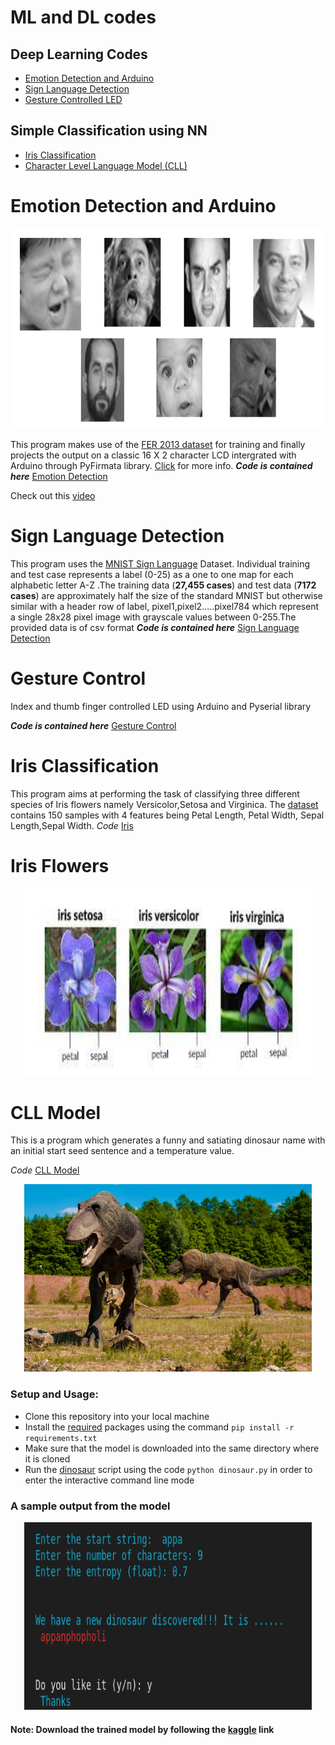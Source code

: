# ML and DL codes

## Deep Learning Codes
* [Emotion Detection and Arduino](#emotion-detection-and-arduino)
* [Sign Language Detection](#sign-language-detection)
* [Gesture Controlled LED](#gesture-control)

## Simple Classification using NN
* [Iris Classification](#iris-classification)
* [Character Level Language Model (CLL)](#cll-model)


# Emotion Detection and Arduino
<p align = "center">
 <img width="500" height="320" src= "./Emotion_detection_arduino/Emotion.PNG">
 </p>
 
This program makes use of the [FER 2013 dataset](https://www.kaggle.com/msambare/fer2013) for training and finally projects the output on a classic 16 X 2 character LCD intergrated with Arduino through PyFirmata library. [Click](https://pypi.org/project/pyFirmata/) for more info.
__*Code is contained here*__ [Emotion Detection](./Emotion_detection_arduino)

Check out this [video](https://youtu.be/5jIc0SWo5Kg)

# Sign Language Detection
This program uses the  [MNIST Sign Language](https://www.kaggle.com/datamunge/sign-language-mnist) Dataset. Individual training and test case represents a label (0-25) as a one to one map for each alphabetic letter A-Z .The training data (__27,455 cases__) and test data (__7172 cases__) are approximately half the size of the standard MNIST but otherwise similar with a header row of label, pixel1,pixel2.....pixel784 which represent a single 28x28 pixel image with grayscale values between 0-255.The provided data is of csv format
__*Code is contained here*__ [Sign Language Detection](./Sign_language_detection)

# Gesture Control

Index and thumb finger controlled LED using Arduino and Pyserial library

_**Code is contained here**_  [Gesture Control](./GestureControl)




# Iris Classification
This program aims at performing the task of classifying three different species of Iris flowers namely Versicolor,Setosa and Virginica. The [dataset](./Iris_Classification/iris.csv) contains 150 samples with 4 features being Petal Length, Petal Width, Sepal Length,Sepal Width.
 _Code_ [Iris](./Iris_Classification/Iris.py)
 
 # Iris Flowers
 <p align = "center">
  <img width="460" height="300" src= "./Iris_Classification/Iris.jpg">
 </p>
 

# CLL Model
This is a program which generates a funny and satiating dinosaur name with an initial start seed sentence and a temperature value.

_Code_ [CLL Model](./Character_Level_Language_Model)

<p align = "center">
  <img width="460" height="300" src= "./Character_Level_Language_Model/dino.jpg">
 </p>
 
### Setup and Usage:
* Clone this repository into your local machine
* Install the [required](./Character_Level_Language_Model/requirements.txt) packages using the command `pip install -r requirements.txt`
* Make sure that the model is downloaded into the same directory where it is cloned
* Run the [dinosaur](./Character_Level_Language_Model/dinosaur.py) script using the code `python dinosaur.py` in order to enter the interactive command line mode

 ### A sample output from the model 

 <p align = "center">
  <img width="460" height="300" src= "./Character_Level_Language_Model/Dinosaur_model.png">
 </p>
 
 #### Note: Download the trained model by following the [kaggle](https://www.kaggle.com/suryaprakash0112358/dinosaur-model) link
